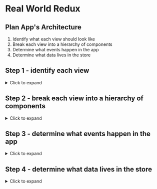 # Real World Redux

## Plan App's Architecture
1. Identify what each view should look like
2. Break each view into a hierarchy of components
3. Determine what events happen in the app
4. Determine what data lives in the store

## Step 1 - identify each view

<details>
<summary>Click to expand</summary>

### View for the dashboard page

![](images/chirper-views-01-dashboard.jpg)

- is located at the home route (`/`)
- shows tweets sorted from most recently added at the top, to oldest at the bottom
- each tweet will show:
  - the author
  - the time stamp
  - who the author is replying to
  - the text of the tweet
  - a reply button - with the number of replies (if higher than 0)
  - a like button - with the number of likes (if higher than 0)

### View for the tweet page

![](images/chirper-views-02-tweet.jpg)

- is located at `/tweet/:id`
- shows an individual tweet
  - the author
  - the time stamp
  - a reply button - with the number of replies (if higher than 0)
  - a like button - with the number of likes (if higher than 0)
- has a reply form
- shows all replies

### View for creating a new tweet

![](images/chirper-views-03-new-tweet.jpg)

- is located at `/new`
- has a textbox for adding a new tweet

</details>

## Step 2 - break each view into a hierarchy of components

<details>
<summary>Click to expand</summary>

### Components for the dashboard view

![](images/redux-components-01-dashboard.png)

- App - the overall container for the project
- Navigation - displays the navigation
- Tweets List - responsible for the entire list of tweets
- Tweet - in charge of display the content for a single tweet

### Components for the tweet view

![](images/redux-components-02-tweet.png)

- App - the overall container for the project
- Navigation - displays the navigation
- Tweet Container - displays a list of tweets
- Tweet - displays the content for a single tweet
- New Tweet - display the form to create a new tweet (reply)

### Components for the new tweet view

![](images/redux-components-03-new-tweet.png)

- App - the overall container for the project
- Navigation - displays the navigation
- New Tweet - display the form to create a new tweet

### All components
- App
- Navigation
- Tweets List
- Tweet Container
- Tweet
- New Tweet

</details>

## Step 3 - determine what events happen in the app

<details>
<summary>Click to expand</summary>

### Tweets list component

![](images/redux-store-01-tweet-list.png)

- *get* the **tweets**

### Tweet container component

![](images/redux-store-03-tweet-container.png)

- *get* a specific tweet from a list of **tweets**
- *get* the replies to a specific tweet from a list of **tweets**

### Tweet component

![](images/redux-store-02-tweet.png)

- *get* a particular tweet from a list of **tweets**
- *get* the **authedUser** (user that is currently logged in) so the user can *toggle* the likes on each **tweet**
- *get* the **authedUser** so the user can *reply* to a **tweet**

### New tweet component

![](images/redux-store-04-new-tweet.png)

- *get* the **authedUser** so the user can *create* a new **tweet**
- *set* the **text of the new tweet**

</details>

## Step 4 - determine what data lives in the store

<details>
<summary>Click to expand</summary>

</details>
